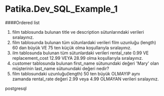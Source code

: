 # Patika.Dev_SQL_Example_1

####Ordered list
                
1. film tablosunda bulunan title ve description sütunlarındaki verileri sıralayınız.
2. film tablosunda bulunan tüm sütunlardaki verileri film uzunluğu (length) 60 dan büyük VE 75 ten küçük olma koşullarıyla sıralayınız.
3. ilm tablosunda bulunan tüm sütunlardaki verileri rental_rate 0.99 VE replacement_cost 12.99 VEYA 28.99 olma koşullarıyla sıralayınız.
4. customer tablosunda bulunan first_name sütunundaki değeri 'Mary' olan müşterinin last_name sütunundaki değeri nedir?
5. film tablosundaki uzunluğu(length) 50 ten büyük OLMAYIP aynı zamanda rental_rate değeri 2.99 veya 4.99 OLMAYAN verileri sıralayınız.

postgresql
